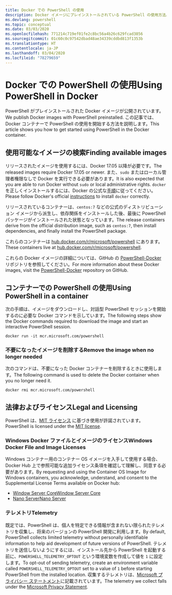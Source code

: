 ```yaml
---
title: Docker での PowerShell の使用
description: Docker イメージにプレインストールされている PowerShell の使用方法。
ms.devlang: powershell
ms.topic: conceptual
ms.date: 03/03/2020
ms.openlocfilehash: 771214c719ef01fe2c8bc56a4b26c629fcad3856
ms.sourcegitcommit: 01c60c0c97542dbad48ae34339cddbd813f1353b
ms.translationtype: HT
ms.contentlocale: ja-JP
ms.lasthandoff: 03/04/2020
ms.locfileid: "78279659"
---
```

# <a name="using-powershell-in-docker"></a><span data-ttu-id="9d771-103">Docker での PowerShell の使用</span><span class="sxs-lookup"><span data-stu-id="9d771-103">Using PowerShell in Docker</span></span>

<span data-ttu-id="9d771-104">PowerShell がプレインストールされた Docker イメージが公開されています。</span><span class="sxs-lookup"><span data-stu-id="9d771-104">We publish Docker images with PowerShell preinstalled.</span></span> <span data-ttu-id="9d771-105">この記事では、Docker コンテナーで PowerShell の使用を開始する方法を説明します。</span><span class="sxs-lookup"><span data-stu-id="9d771-105">This article shows you how to get started using PowerShell in the Docker container.</span></span>

## <a name="finding-available-images"></a><span data-ttu-id="9d771-106">使用可能なイメージの検索</span><span class="sxs-lookup"><span data-stu-id="9d771-106">Finding available images</span></span>

<span data-ttu-id="9d771-107">リリースされたイメージを使用するには、Docker 17.05 以降が必要です。</span><span class="sxs-lookup"><span data-stu-id="9d771-107">The released images require Docker 17.05 or newer.</span></span> <span data-ttu-id="9d771-108">また、`sudo` またはローカル管理者権限なしで Docker を実行できる必要があります。</span><span class="sxs-lookup"><span data-stu-id="9d771-108">It is also expected that you are able to run Docker without `sudo` or local administrative rights.</span></span> <span data-ttu-id="9d771-109">`docker` を正しくインストールするには、Docker の公式な[手順][install]に従ってください。</span><span class="sxs-lookup"><span data-stu-id="9d771-109">Please follow Docker's official [instructions][install] to install `docker` correctly.</span></span>

<span data-ttu-id="9d771-110">リリースされているコンテナーは、`centos:7` などの公式のディストリビューション イメージから派生し、依存関係をインストールした後、最後に PowerShell パッケージがインストールされた状態となっています。</span><span class="sxs-lookup"><span data-stu-id="9d771-110">The release containers derive from the official distribution image, such as `centos:7`, then install dependencies, and finally install the PowerShell package.</span></span>

<span data-ttu-id="9d771-111">これらのコンテナーは [hub.docker.com/r/microsoft/powershell][docker-release] にあります。</span><span class="sxs-lookup"><span data-stu-id="9d771-111">These containers live at [hub.docker.com/r/microsoft/powershell][docker-release].</span></span>

<span data-ttu-id="9d771-112">これらの Docker イメージの詳細については、GitHub の [PowerShell-Docker][PowerShell-Docker] リポジトリを参照してください。</span><span class="sxs-lookup"><span data-stu-id="9d771-112">For more information about these Docker images, visit the [PowerShell-Docker][PowerShell-Docker] repository on GitHub.</span></span>

## <a name="using-powershell-in-a-container"></a><span data-ttu-id="9d771-113">コンテナーでの PowerShell の使用</span><span class="sxs-lookup"><span data-stu-id="9d771-113">Using PowerShell in a container</span></span>

<span data-ttu-id="9d771-114">次の手順は、イメージをダウンロードし、対話型 PowerShell セッションを開始するのに必要な Docker コマンドを示しています。</span><span class="sxs-lookup"><span data-stu-id="9d771-114">The following steps show the Docker commands required to download the image and start an interactive PowerShell session.</span></span>

```console
docker run -it mcr.microsoft.com/powershell
```

### <a name="remove-the-image-when-no-longer-needed"></a><span data-ttu-id="9d771-115">不要になったイメージを削除する</span><span class="sxs-lookup"><span data-stu-id="9d771-115">Remove the image when no longer needed</span></span>

<span data-ttu-id="9d771-116">次のコマンドは、不要になった Docker コンテナーを削除するときに使用します。</span><span class="sxs-lookup"><span data-stu-id="9d771-116">The following command is used to delete the Docker container when you no longer need it.</span></span>

```console
docker rmi mcr.microsoft.com/powershell
```

## <a name="legal-and-licensing"></a><span data-ttu-id="9d771-117">法律およびライセンス</span><span class="sxs-lookup"><span data-stu-id="9d771-117">Legal and Licensing</span></span>

<span data-ttu-id="9d771-118">PowerShell は、[MIT ライセンス][] に基づき使用が許諾されています。</span><span class="sxs-lookup"><span data-stu-id="9d771-118">PowerShell is licensed under the [MIT license][].</span></span>

### <a name="windows-docker-file-and-image-licenses"></a><span data-ttu-id="9d771-119">Windows Docker ファイルとイメージのライセンス</span><span class="sxs-lookup"><span data-stu-id="9d771-119">Windows Docker File and Image Licenses</span></span>

<span data-ttu-id="9d771-120">Windows コンテナー用のコンテナー OS イメージを入手して使用する場合、Docker Hub 上で参照可能な追加ライセンス条項を確認して理解し、同意する必要があります。</span><span class="sxs-lookup"><span data-stu-id="9d771-120">By requesting and using the Container OS Image for Windows containers, you acknowledge, understand, and consent to the Supplemental License Terms available on Docker hub:</span></span>

- <span data-ttu-id="9d771-121">[Window Server Core][Window Server Core]</span><span class="sxs-lookup"><span data-stu-id="9d771-121">[Window Server Core][Window Server Core]</span></span>
- <span data-ttu-id="9d771-122">[Nano Server][Nano Server]</span><span class="sxs-lookup"><span data-stu-id="9d771-122">[Nano Server][Nano Server]</span></span>

### <a name="telemetry"></a><span data-ttu-id="9d771-123">テレメトリ</span><span class="sxs-lookup"><span data-stu-id="9d771-123">Telemetry</span></span>

<span data-ttu-id="9d771-124">既定では、PowerShell は、個人を特定できる情報が含まれない限られたテレメトリを収集し、将来のバージョンの PowerShell 開発に利用します。</span><span class="sxs-lookup"><span data-stu-id="9d771-124">By default, PowerShell collects limited telemetry without personally identifiable information to help aid development of future versions of PowerShell.</span></span> <span data-ttu-id="9d771-125">テレメトリを送信しないようにするには、インストール先から PowerShell を起動する前に、`POWERSHELL_TELEMETRY_OPTOUT` という環境変数を作成して値を `1` に設定します。</span><span class="sxs-lookup"><span data-stu-id="9d771-125">To opt-out of sending telemetry, create an environment variable called `POWERSHELL_TELEMETRY_OPTOUT` set to a value of `1` before starting PowerShell from the installed location.</span></span> <span data-ttu-id="9d771-126">収集するテレメトリは、[Microsoft プライバシー ステートメント][privacy]に記載されています。</span><span class="sxs-lookup"><span data-stu-id="9d771-126">The telemetry we collect falls under the [Microsoft Privacy Statement][privacy].</span></span>

<!-- link references -->
[install]: https://docs.docker.com/engine/installation/
[docker-release]: https://hub.docker.com/r/microsoft/powershell/
[appinsights]: https://azure.microsoft.com/services/application-insights/
[MIT ライセンス]: https://github.com/PowerShell/PowerShell/tree/master/LICENSE.txt
[MIT license]: https://github.com/PowerShell/PowerShell/tree/master/LICENSE.txt
[PowerShell-Docker]: https://github.com/PowerShell/PowerShell-Docker
[Window Server Core]: https://hub.docker.com/r/microsoft/windowsservercore/
[Nano Server]: https://hub.docker.com/r/microsoft/nanoserver/
[privacy]: https://privacy.microsoft.com/privacystatement/
